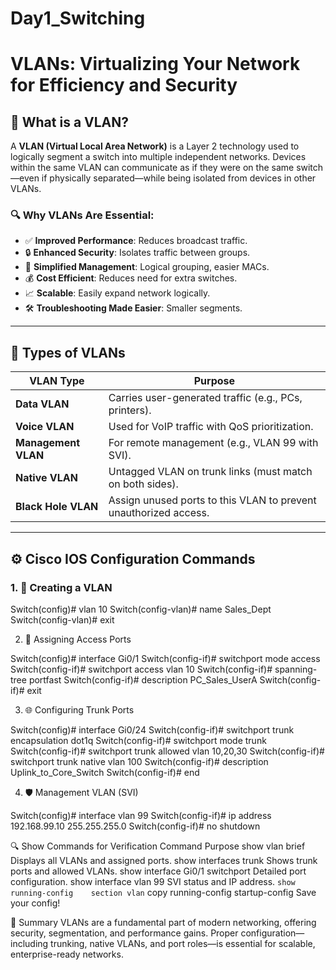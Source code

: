 # Day1_Switching
# VLANs: Virtualizing Your Network for Efficiency and Security

## 📘 What is a VLAN?

A **VLAN (Virtual Local Area Network)** is a Layer 2 technology used to logically segment a switch into multiple independent networks. Devices within the same VLAN can communicate as if they were on the same switch—even if physically separated—while being isolated from devices in other VLANs.

### 🔍 Why VLANs Are Essential:
- ✅ **Improved Performance**: Reduces broadcast traffic.
- 🔒 **Enhanced Security**: Isolates traffic between groups.
- 🧠 **Simplified Management**: Logical grouping, easier MACs.
- 💰 **Cost Efficient**: Reduces need for extra switches.
- 📈 **Scalable**: Easily expand network logically.
- 🛠️ **Troubleshooting Made Easier**: Smaller segments.

---

## 🔑 Types of VLANs

| VLAN Type          | Purpose                                                                 |
|--------------------|-------------------------------------------------------------------------|
| **Data VLAN**       | Carries user-generated traffic (e.g., PCs, printers).                  |
| **Voice VLAN**      | Used for VoIP traffic with QoS prioritization.                         |
| **Management VLAN** | For remote management (e.g., VLAN 99 with SVI).                        |
| **Native VLAN**     | Untagged VLAN on trunk links (must match on both sides).               |
| **Black Hole VLAN** | Assign unused ports to this VLAN to prevent unauthorized access.       |

---

## ⚙️ Cisco IOS Configuration Commands

### 1. 🎯 **Creating a VLAN**

Switch(config)# vlan 10
Switch(config-vlan)# name Sales_Dept
Switch(config-vlan)# exit


2. 🔗 Assigning Access Ports

Switch(config)# interface Gi0/1
Switch(config-if)# switchport mode access
Switch(config-if)# switchport access vlan 10
Switch(config-if)# spanning-tree portfast
Switch(config-if)# description PC_Sales_UserA
Switch(config-if)# exit

3. 🌐 Configuring Trunk Ports

Switch(config)# interface Gi0/24
Switch(config-if)# switchport trunk encapsulation dot1q
Switch(config-if)# switchport mode trunk
Switch(config-if)# switchport trunk allowed vlan 10,20,30
Switch(config-if)# switchport trunk native vlan 100
Switch(config-if)# description Uplink_to_Core_Switch
Switch(config-if)# end

4. 🛡️ Management VLAN (SVI)

Switch(config)# interface vlan 99
Switch(config-if)# ip address 192.168.99.10 255.255.255.0
Switch(config-if)# no shutdown

🔍 Show Commands for Verification
Command	Purpose
show vlan brief	Displays all VLANs and assigned ports.
show interfaces trunk	Shows trunk ports and allowed VLANs.
show interface Gi0/1 switchport	Detailed port configuration.
show interface vlan 99	SVI status and IP address.
`show running-config	section vlan`
copy running-config startup-config	Save your config!

🧠 Summary
VLANs are a fundamental part of modern networking, offering security, segmentation, and performance gains. Proper configuration—including trunking, native VLANs, and port roles—is essential for scalable, enterprise-ready networks.






